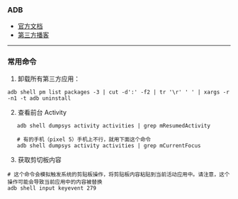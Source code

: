 ### ADB

- [官方文档](https://developer.android.google.cn/studio/command-line/adb)
- [第三方播客](https://mazhuang.org/awesome-adb/)

 

---

### 常用命令

1. 卸载所有第三方应用：

```shell
adb shell pm list packages -3 | cut -d':' -f2 | tr '\r' ' ' | xargs -r -n1 -t adb uninstall

```

2. 查看前台 Activity
```shell
   adb shell dumpsys activity activities | grep mResumedActivity
   
   # 有的手机（pixel 5）手机上不行，就用下面这个命令
   adb shell dumpsys activity activities | grep mCurrentFocus
```

3. 获取剪切板内容

```shell
# 这个命令会模拟触发系统的剪贴板操作，将剪贴板内容粘贴到当前活动应用中。请注意，这个操作可能会导致当前应用中的内容被替换
adb shell input keyevent 279

```

   

